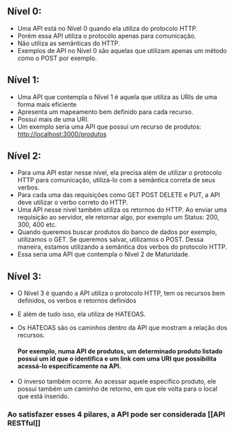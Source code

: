 ## Nível 0:

- Uma API está no Nível 0 quando ela utiliza do protocolo HTTP.
- Porém essa API utiliza o protocólo apenas para comunicação.
- Não utiliza as semânticas do HTTP.
- Exemplos de API no Nível 0 são aquelas que utilizam apenas um método como o POST por exemplo.

## Nível 1:

- Uma API que contempla o Nível 1 é aquela que utiliza as URIs de uma forma mais eficiente
- Apresenta um mapeamento bem definido para cada recurso.
- Possui mais de uma URI.
- Um exemplo seria uma API que possui um recurso de produtos: [http://localhost:3000/produtos](http://localhost:3000/produtos)
## Nível 2:

- Para uma API estar nesse nível, ela precisa além de utilizar o protocolo HTTP para comunicação, utilizá-lo com a semântica correta de seus verbos.
- Para cada uma das requisições como GET POST DELETE e PUT, a API deve utilizar o verbo correto do HTTP.
- Uma API nesse nível também utiliza os retornos do HTTP. Ao enviar uma requisição ao servidor, ele retornar algo, por exemplo um Status: 200, 300, 400 etc.
- Quando queremos buscar produtos do banco de dados por exemplo, utilizamos o GET. Se queremos salvar, utilizamos o POST. Dessa maneira, estamos utilizando a semântica dos verbos do protocolo HTTP.
- Essa seria uma API que contempla o Nível 2 de Maturidade.

## Nível 3:

- O Nível 3 é quando a API utiliza o protocolo HTTP, tem os recursos bem definidos, os verbos e retornos definidos
    
- E além de tudo isso, ela utiliza de HATEOAS.
    
- Os HATEOAS são os caminhos dentro da API que mostram a relação dos recursos.
    
    #### Por exemplo, numa API de produtos, um determinado produto listado possui um id que o identifica e um link com uma URI que possibilita acessá-lo especificamente na API.
    
- O inverso também ocorre. Ao acessar aquele específico produto, ele possui também um caminho de retorno, em que ele volta para o local que está inserido.
    

### Ao satisfazer esses 4 pilares, a API pode ser considerada [[API RESTful]]